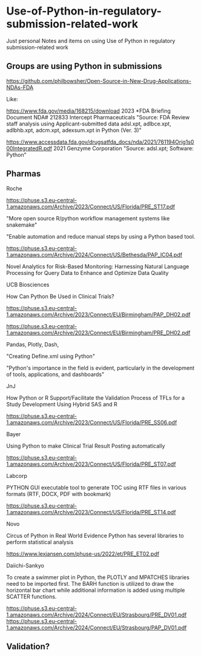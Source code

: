 # Use-of-Python-in-regulatory-submission-related-work
Just personal Notes and items on using Use of Python in regulatory submission-related work

## Groups are using Python in submissions

https://github.com/philbowsher/Open-Source-in-New-Drug-Applications-NDAs-FDA

Like:

https://www.fda.gov/media/168215/download 2023 *FDA Briefing Document NDA# 212833 Intercept Pharmaceuticals "Source: FDA Review staff analysis using Applicant-submitted data adsl.xpt, adlbce.xpt, adlbhb.xpt, adcm.xpt, adexsum.xpt in Python (Ver. 3)"

https://www.accessdata.fda.gov/drugsatfda_docs/nda/2021/761194Orig1s000IntegratedR.pdf 2021 Genzyme Corporation "Source: adsl.xpt; Software: Python"

## Pharmas

Roche

https://phuse.s3.eu-central-1.amazonaws.com/Archive/2023/Connect/US/Florida/PRE_ST17.pdf

"More open source R/python workflow management systems like snakemake"

"Enable automation and reduce manual steps by using a Python based tool.

https://phuse.s3.eu-central-1.amazonaws.com/Archive/2024/Connect/US/Bethesda/PAP_IC04.pdf

Novel Analytics for Risk-Based Monitoring: Harnessing Natural
Language Processing for Query Data to Enhance and Optimize Data
Quality

UCB Biosciences

How Can Python Be Used in Clinical Trials?

https://phuse.s3.eu-central-1.amazonaws.com/Archive/2023/Connect/EU/Birmingham/PAP_DH02.pdf

https://phuse.s3.eu-central-1.amazonaws.com/Archive/2023/Connect/EU/Birmingham/PRE_DH02.pdf

Pandas, Plotly, Dash, 

"Creating Define.xml using Python"

"Python's importance in the field is evident, particularly in the development of
tools, applications, and dashboards"

JnJ

How Python or R Support/Facilitate the Validation Process of
TFLs for a Study Development Using Hybrid SAS and R

https://phuse.s3.eu-central-1.amazonaws.com/Archive/2023/Connect/US/Florida/PRE_SS06.pdf

Bayer

Using Python to make Clinical Trial Result Posting
automatically

https://phuse.s3.eu-central-1.amazonaws.com/Archive/2023/Connect/US/Florida/PRE_ST07.pdf

Labcorp

PYTHON GUI executable tool
to generate TOC using RTF files
in various formats (RTF, DOCX,
PDF with bookmark)

https://phuse.s3.eu-central-1.amazonaws.com/Archive/2023/Connect/US/Florida/PRE_ST14.pdf

Novo

Circus of Python in Real World Evidence
Python has several libraries to perform statistical analysis

https://www.lexjansen.com/phuse-us/2022/et/PRE_ET02.pdf

Daiichi-Sankyo

To create a swimmer plot in Python, the PLOTLY and MPATCHES libraries need to be imported first. The BARH
function is utilized to draw the horizontal bar chart while additional information is added using multiple SCATTER
functions.

https://phuse.s3.eu-central-1.amazonaws.com/Archive/2024/Connect/EU/Strasbourg/PRE_DV01.pdf
https://phuse.s3.eu-central-1.amazonaws.com/Archive/2024/Connect/EU/Strasbourg/PAP_DV01.pdf

## Validation?
